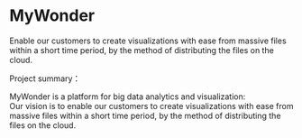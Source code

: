 # MyWonder
Enable our customers to create visualizations with ease from massive files within a short time period, by the method of distributing the files on the cloud.

Project summary：  

MyWonder is a platform for big data analytics and visualization:   
Our vision is to enable our customers to create visualizations with ease from massive files within a short time period, by the method of distributing the files on the cloud.
